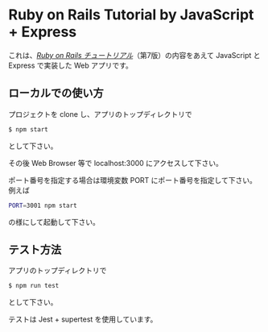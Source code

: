 # Ruby on Rails Tutorial by JavaScript + Express

これは、[*Ruby on Rails チュートリアル*](https://railstutorial.jp/)（第7版）の内容をあえて
JavaScript と Express で実装した Web アプリです。

## ローカルでの使い方

プロジェクトを clone し、アプリのトップディレクトリで
```bash
$ npm start
```

として下さい。

その後 Web Browser 等で localhost:3000 にアクセスして下さい。

ポート番号を指定する場合は環境変数 PORT にポート番号を指定して下さい。
例えば
```bash
PORT=3001 npm start
```
の様にして起動して下さい。

## テスト方法

アプリのトップディレクトリで
```bash
$ npm run test
```

として下さい。

テストは Jest + supertest を使用しています。
